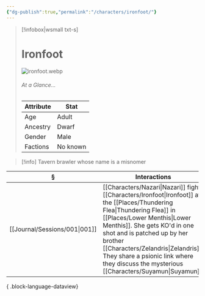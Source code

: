 ```yaml
---
{"dg-publish":true,"permalink":"/characters/ironfoot/"}
---
```


> [!infobox|wsmall txt-s]
> # Ironfoot
> ![ironfoot.webp](/img/user/z_attachments/ironfoot.webp) 
> ###### At a Glance...
> | Attribute | Stat |
> | ---- | ---- |
> | Age | Adult |
> | Ancestry | Dwarf |
> | Gender | Male |
> | Factions | No known |

>[!info] Tavern brawler whose name is a misnomer

| §                                | Interactions                                                                                                                                                                                                                       |
| -------------------------------- | ---------------------------------------------------------------------------------------------------------------------------------------------------------------------------------------------------------------------------------- |
| [[Journal/Sessions/001\|001]] | [[Characters/Nazari\|Nazari]] fights [[Characters/Ironfoot\|Ironfoot]] at the [[Places/Thundering Flea\|Thundering Flea]] in [[Places/Lower Menthis\|Lower Menthis]]. She gets KO'd in one shot and is patched up by her brother [[Characters/Zelandris\|Zelandris]]. They share a psionic link where they discuss the mysterious [[Characters/Suyamun\|Suyamun]]. |

{ .block-language-dataview}